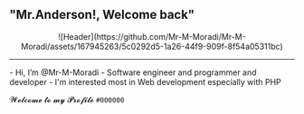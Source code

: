 ## "Mr.Anderson!, Welcome back" <br>
<p align="center">
![Header](https://github.com/Mr-M-Moradi/Mr-M-Moradi/assets/167945263/5c0292d5-1a26-44f9-909f-8f54a05311bc)
</p>
<!--format link for img= [![imgAlt](img address)](imgLink) -->
<hr>
- Hi, I’m @Mr-M-Moradi
- Software engineer and programmer and developer
- I'm interested most in Web development especially with PHP 

𝓦𝓮𝓵𝓬𝓸𝓶𝓮 𝓽𝓸 𝓶𝔂 𝓟𝓻𝓸𝓯𝓲𝓵𝓮
 `#000000`
